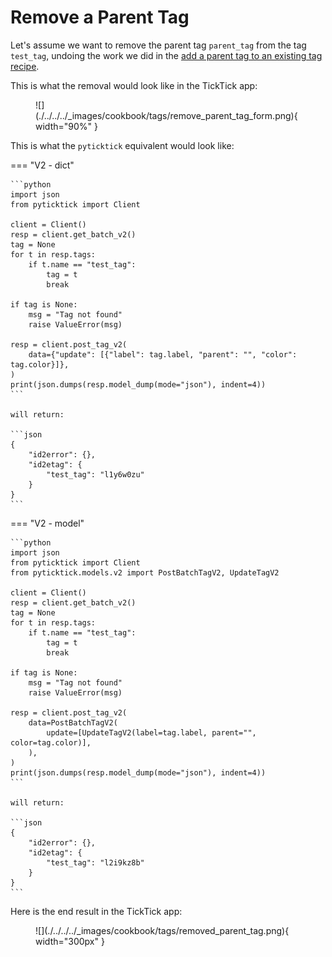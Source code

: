 # Remove a Parent Tag

Let's assume we want to remove the parent tag `parent_tag` from the tag `test_tag`, undoing the work we did in the [add a parent tag to an existing tag recipe](add_a_parent_tag_to_an_existing_tag.md).

This is what the removal would look like in the TickTick app:

<figure markdown="span">
    ![](./../../../_images/cookbook/tags/remove_parent_tag_form.png){ width="90%" }
</figure>

This is what the `pyticktick` equivalent would look like:

=== "V2 - dict"

    ```python
    import json
    from pyticktick import Client

    client = Client()
    resp = client.get_batch_v2()
    tag = None
    for t in resp.tags:
        if t.name == "test_tag":
            tag = t
            break

    if tag is None:
        msg = "Tag not found"
        raise ValueError(msg)

    resp = client.post_tag_v2(
        data={"update": [{"label": tag.label, "parent": "", "color": tag.color}]},
    )
    print(json.dumps(resp.model_dump(mode="json"), indent=4))
    ```

    will return:

    ```json
    {
        "id2error": {},
        "id2etag": {
            "test_tag": "l1y6w0zu"
        }
    }
    ```

=== "V2 - model"

    ```python
    import json
    from pyticktick import Client
    from pyticktick.models.v2 import PostBatchTagV2, UpdateTagV2

    client = Client()
    resp = client.get_batch_v2()
    tag = None
    for t in resp.tags:
        if t.name == "test_tag":
            tag = t
            break

    if tag is None:
        msg = "Tag not found"
        raise ValueError(msg)

    resp = client.post_tag_v2(
        data=PostBatchTagV2(
            update=[UpdateTagV2(label=tag.label, parent="", color=tag.color)],
        ),
    )
    print(json.dumps(resp.model_dump(mode="json"), indent=4))
    ```

    will return:

    ```json
    {
        "id2error": {},
        "id2etag": {
            "test_tag": "l2i9kz8b"
        }
    }
    ```

Here is the end result in the TickTick app:

<figure markdown="span">
    ![](./../../../_images/cookbook/tags/removed_parent_tag.png){ width="300px" }
</figure>
